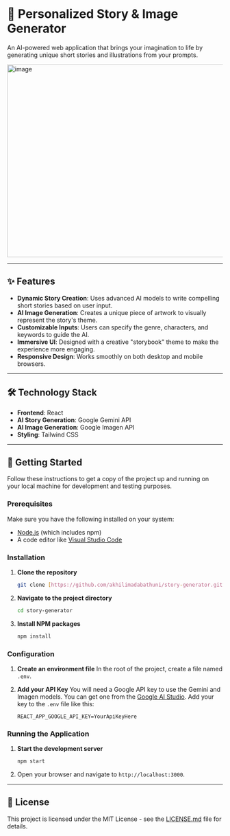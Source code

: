 # 📖 Personalized Story & Image Generator

An AI-powered web application that brings your imagination to life by generating unique short stories and illustrations from your prompts.

<img width="959" height="449" alt="image" src="https://github.com/user-attachments/assets/32f91b63-30b9-4a91-b536-09b437ebdaad" />


---

## ✨ Features

- **Dynamic Story Creation**: Uses advanced AI models to write compelling short stories based on user input.
- **AI Image Generation**: Creates a unique piece of artwork to visually represent the story's theme.
- **Customizable Inputs**: Users can specify the genre, characters, and keywords to guide the AI.
- **Immersive UI**: Designed with a creative "storybook" theme to make the experience more engaging.
- **Responsive Design**: Works smoothly on both desktop and mobile browsers.

---

## 🛠️ Technology Stack

- **Frontend**: React
- **AI Story Generation**: Google Gemini API
- **AI Image Generation**: Google Imagen API
- **Styling**: Tailwind CSS

---

## 🚀 Getting Started

Follow these instructions to get a copy of the project up and running on your local machine for development and testing purposes.

### Prerequisites

Make sure you have the following installed on your system:
- [Node.js](https://nodejs.org/) (which includes npm)
- A code editor like [Visual Studio Code](https://code.visualstudio.com/)

### Installation

1.  **Clone the repository**
    ```sh
    git clone [https://github.com/akhilimadabathuni/story-generator.git](https://github.com/akhilimadabathuni/story-generator.git)
    ```
2.  **Navigate to the project directory**
    ```sh
    cd story-generator
    ```
3.  **Install NPM packages**
    ```sh
    npm install
    ```

### Configuration

1.  **Create an environment file**
    In the root of the project, create a file named `.env`.

2.  **Add your API Key**
    You will need a Google API key to use the Gemini and Imagen models. You can get one from the [Google AI Studio](https://aistudio.google.com/app/apikey). Add your key to the `.env` file like this:
    ```
    REACT_APP_GOOGLE_API_KEY=YourApiKeyHere
    ```

### Running the Application

1.  **Start the development server**
    ```sh
    npm start
    ```
2.  Open your browser and navigate to `http://localhost:3000`.

---

## 📄 License

This project is licensed under the MIT License - see the [LICENSE.md](LICENSE.md) file for details.
